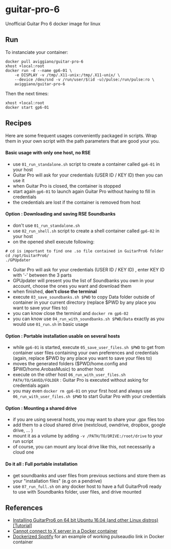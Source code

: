 # guitar-pro-6
Unofficial Guitar Pro 6 docker image for linux

## Run

To instanciate your container:

```
docker pull aviggiano/guitar-pro-6
xhost +local:root
docker run -d --name gp6-01 \
	-e DISPLAY -v /tmp/.X11-unix:/tmp/.X11-unix/ \
	--device /dev/snd -v /run/user/$(id -u)/pulse:/run/pulse:ro \
	aviggiano/guitar-pro-6

```

Then the next times:

```
xhost +local:root
docker start gp6-01
```

## Recipes

Here are some frequent usages conveniently packaged in scripts.
Wrap them in your own script with the path parameters that are good your you.

#### Basic usage with only one host, no RSE

 - use `01_run_standalone.sh` script to create a container called `gp6-01` in your host
 - Guitar Pro will ask for your credentials (USER ID / KEY ID) then you can use it
 - when Guitar Pro is closed, the container is stopped
 - start again `gp6-01` to launch again Guitar Pro without having to fill in credentials
 - the credentials are lost if the container is removed from host


#### Option : Downloading and saving RSE Soundbanks

 - don't use `01_run_standalone.sh`
 - use `02_run_shell.sh` script to create a shell container called `gp6-02` in your host
 - on the opened shell execute following:
 ```
 # cd is important to find one .so file contained in GuitarPro6 folder
 cd /opt/GuitarPro6/
 ./GPUpdater
 ```
 - Guitar Pro will ask for your credentials (USER ID / KEY ID) , enter KEY ID with '-' between the 3 parts
 - GPUpdater will present you the list of Soundbanks you own in your account, choose the ones you want and download them
 - when finished, **don't close the terminal**
 - execute `03_save_soundbanks.sh $PWD` to copy Data folder outside of container in your current directory (replace $PWD by any place you want to save your files to)
 - you can know close the terminal and `docker rm gp6-02`
 - you can know use `04_run_with_soundbanks.sh $PWD/Data` exactly as you would use `01_run.sh` in basic usage


#### Option : Portable installation usable on several hosts

 - while `gp6-01` is started, execute `05_save_user_files.sh $PWD` to get from container user files containing your own preferences and credentials (again, replace $PWD by any place you want to save your files to)
 - moves the generated folders ($PWD/home.config and $PWD/home.ArobasMusic) to another host
 - execute on the other host `06_run_with_user_files.sh PATH/TO/SAVED/FOLDER` : Guitar Pro is executed without asking for credentials again
 - you may even `docker rm gp6-01` on your first host and always use `06_run_with_user_files.sh $PWD` to start Guitar Pro with your credentials


#### Option : Mounting a shared drive

 - if you are using several hosts, you may want to share your .gpx files too
 - add them to a cloud shared drive (nextcloud, owndrive, dropbox, google drive, ... )
 - mount it as a volume by adding `-v /PATH/TO/DRIVE:/root/drive` to your run script
 - of course, you can mount any local drive like this, not necessarily a cloud one


#### Do it all  : Full portable installation

 - get soundbanks and user files from previous sections and store them as your "installation files" (e.g on a pendrive)
 - use `07_run_full.sh` on any docker host to have a full GuitarPro6 ready to use with Soundbanks folder, user files, and drive mounted


## References

- [Installing GuitarPro6 on 64 bit Ubuntu 16.04 (and other Linux distros) [Tutorial]](https://www.reddit.com/r/GuitarPro/comments/4vqlpc/installing_guitarpro6_on_64_bit_ubuntu_1604_and/)
- [Cannot connect to X server in a Docker container](https://groups.google.com/forum/#!topic/etetoolkit/4SrZk5fRtCM)
- [Dockerized Spotify](https://github.com/terlar/docker-spotify-pulseaudio) for an example of working pulseaudio link in Docker container

